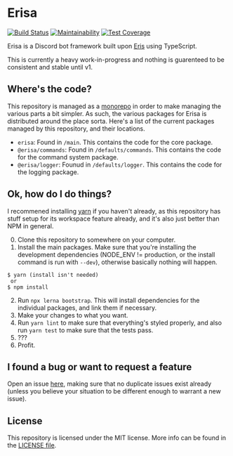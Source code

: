 # Erisa
[![Build Status](https://travis-ci.org/Ovyerus/erisa.svg?branch=master)](https://travis-ci.org/Ovyerus/erisa)
[![Maintainability](https://api.codeclimate.com/v1/badges/2edb44b50b742786f6f0/maintainability)](https://codeclimate.com/github/Ovyerus/erisa/maintainability)
[![Test Coverage](https://api.codeclimate.com/v1/badges/2edb44b50b742786f6f0/test_coverage)](https://codeclimate.com/github/Ovyerus/erisa/test_coverage)

Erisa is a Discord bot framework built upon [Eris](https://github.com/abalabahaha/eris) using TypeScript.

This is currently a heavy work-in-progress and nothing is guarenteed to be consistent and stable until v1.

## Where's the code?
This repository is managed as a [monorepo](https://danluu.com/monorepo/) in order to make managing the various parts a bit simpler.
As such, the various packages for Erisa is distributed around the place sorta. Here's a list of the current packages managed by this repository, and their locations.

- `erisa`: Found in `/main`. This contains the code for the core package.
- `@erisa/commands`: Found in `/defaults/commands`. This contains the code for the command system package.
- `@erisa/logger`: Founud in `/defaults/logger`. This contains the code for the logging package.

## Ok, how do I do things?
I recommened installing [yarn](https://yarnpkg.com) if you haven't already, as this repository has stuff setup for its workspace feature already, and it's also just better than NPM in general.

0. Clone this repository to somewhere on your computer.
1. Install the main packages. Make sure that you're installing the development dependencies (NODE_ENV != production, or the install command is run with `--dev`), otherwise basically nothing will happen.
```
$ yarn (install isn't needed)
 or
$ npm install
```
2. Run `npx lerna bootstrap`. This will install dependencies for the individual packages, and link them if necessary.
3. Make your changes to what you want.
4. Run `yarn lint` to make sure that everything's styled properly, and also run `yarn test` to make sure that the tests pass.
5. ???
6. Profit.

## I found a bug or want to request a feature
Open an issue [here](https://github.com/Ovyerus/erisa/issues), making sure that no duplicate issues exist already (unless you believe your situation to be different enough to warrant a new issue).

## License
This repository is licensed under the MIT license. More info can be found in the [LICENSE file](/LICENSE).
